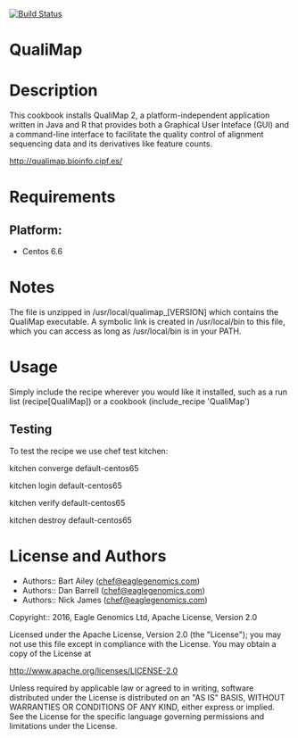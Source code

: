 [![Build Status](https://travis-ci.org/EagleGenomics-cookbooks/QualiMap.svg?branch=master)](https://travis-ci.org/EagleGenomics-cookbooks/QualiMap)

# QualiMap

Description
===========
This cookbook installs QualiMap 2, a platform-independent application written in Java and R that provides both a
Graphical User Inteface (GUI) and a command-line interface to facilitate the quality control of
alignment sequencing data and its derivatives like feature counts.

http://qualimap.bioinfo.cipf.es/

Requirements
============

## Platform:

* Centos 6.6

Notes
=====
The file is unzipped in /usr/local/qualimap_[VERSION] which contains the QualiMap executable.
A symbolic link is created in /usr/local/bin to this file, which you can access as long as /usr/local/bin
is in your PATH.

Usage
=====
Simply include the recipe wherever you would like it installed, such as a run list (recipe[QualiMap]) or a cookbook (include_recipe 'QualiMap')


## Testing
To test the recipe we use chef test kitchen:

kitchen converge default-centos65

kitchen login default-centos65

kitchen verify default-centos65

kitchen destroy default-centos65

License and Authors
===================

* Authors:: Bart Ailey (<chef@eaglegenomics.com>)
* Authors:: Dan Barrell (<chef@eaglegenomics.com>)
* Authors:: Nick James (<chef@eaglegenomics.com>)

Copyright:: 2016, Eagle Genomics Ltd, Apache License, Version 2.0

Licensed under the Apache License, Version 2.0 (the "License");
you may not use this file except in compliance with the License.
You may obtain a copy of the License at

http://www.apache.org/licenses/LICENSE-2.0

Unless required by applicable law or agreed to in writing, software
distributed under the License is distributed on an "AS IS" BASIS,
WITHOUT WARRANTIES OR CONDITIONS OF ANY KIND, either express or implied.
See the License for the specific language governing permissions and
limitations under the License.
